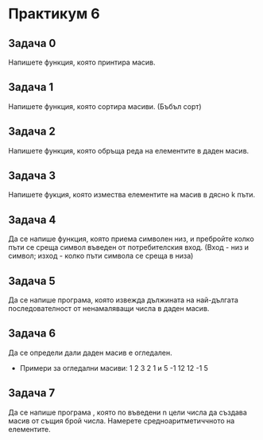 # Практикум 6

## Задача 0

Напишете функция, която принтира масив.

## Задача 1

Напишете функция, която сортира масиви. (Бъбъл сорт)

## Задача 2

Напишете функция, която обръща реда на елементите в даден масив.

## Задача 3

Напишете фукция, която измества елементите на масив в дясно k пъти.

## Задача 4

Да се напише функция, която приема символен низ, и пребройте колко пъти се среща символ въведен от потребителския вход. (Вход - низ и символ; изход - колко пъти символа се среща в низа)

## Задача 5

Да се напише програма, която извежда дължината на най-дългата последователност от ненамаляващи числа в даден масив.

## Задача 6

Да се определи дали даден масив е огледален.
- Примери за огледални масиви: 1 2 3 2 1 и 5 -1 12 12 -1 5

## Задача 7

Да се напише програма , която по въведени n цели числа да създава масив от същия брой числа. Намерете средноаритметиччното на елементите.
